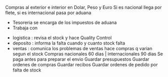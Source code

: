 Compras al exterior e interior en Dolar, Peso y Euro
Si es nacional llega por flete, si es internacional pasa por aduana
* Tesoreria se encarga de los impuestos de aduana
* Trabaja con 
-  logistica : revisa el stock y hace Quality Control
-  deposito : informa la falta cuando y cuanto stock falta
-  ventas : comunica los problemas de ventas
hace compras q varian segun el stock
Compras nacionales 60 dias | internacionales 90 dias
Se paga antes para preparar el envio
Guardar presupuestos
Guardar ordenes de compras
Guardar recibos
Guardar ordenes de pedido por falta de stock
